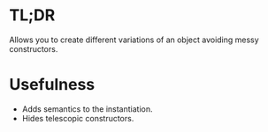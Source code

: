 # TL;DR

Allows you to create different variations of an object avoiding messy constructors.

# Usefulness

- Adds semantics to the instantiation.
- Hides telescopic constructors.
